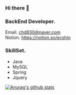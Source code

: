 ### Hi there 👋

### BackEnd Developer.
Email. chd830@naver.com<br/>
Notion. <https://notion.so/ecshin>
### SkillSet.
- Java
- MySQL
- Spring
- Jquery

[![Anurag's github stats](https://github-readme-stats.vercel.app/api?username=chd830)](https://github.com/anuraghazra/github-readme-stats)
<!-- 

[![Tech Blog Badge](http://img.shields.io/badge/-Tech%20blog-black?style=flat-square&logo=github&link=https://notion.so/ecshin/)](https://notion.so/ecshin/)
Here are some ideas to get you started:

- 🔭 I’m currently working on ...
- 🌱 I’m currently learning ...
- 👯 I’m looking to collaborate on ...
- 🤔 I’m looking for help with ...
- 💬 Ask me about ...
- 📫 How to reach me: ...
- 😄 Pronouns: ...
- ⚡ Fun fact: ...
-->
